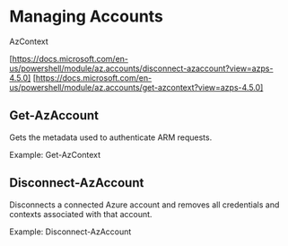# Managing Accounts

AzContext

[https://docs.microsoft.com/en-us/powershell/module/az.accounts/disconnect-azaccount?view=azps-4.5.0]
[https://docs.microsoft.com/en-us/powershell/module/az.accounts/get-azcontext?view=azps-4.5.0]

## Get-AzAccount

Gets the metadata used to authenticate ARM requests.

Example: Get-AzContext

## Disconnect-AzAccount

Disconnects a connected Azure account and removes all credentials and contexts associated with that account.

Example: Disconnect-AzAccount
